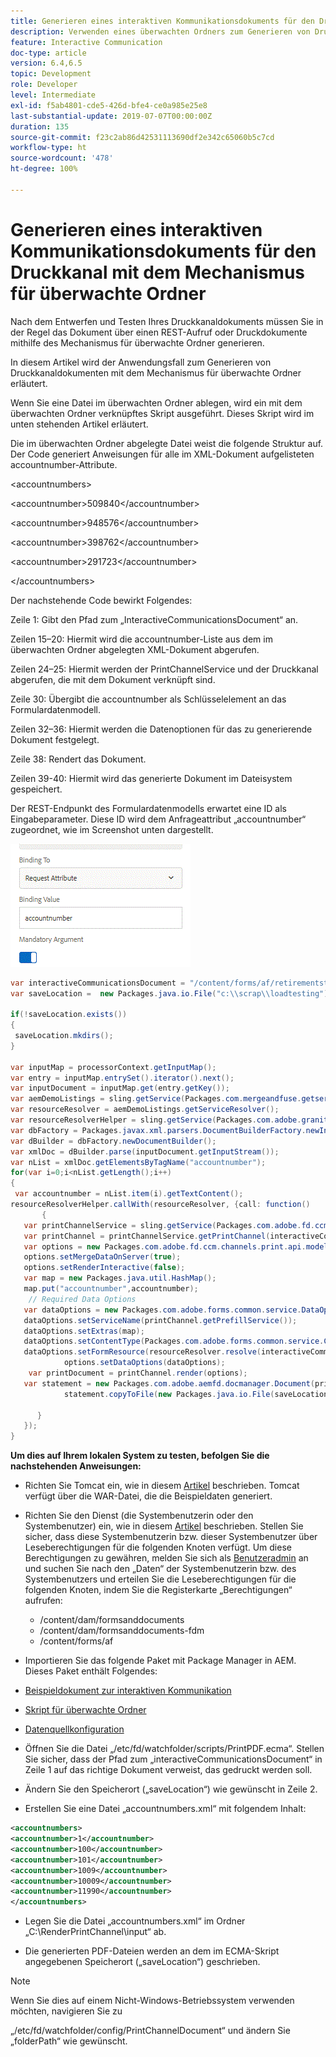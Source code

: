 ```yaml
---
title: Generieren eines interaktiven Kommunikationsdokuments für den Druckkanal mit dem Mechanismus für überwachte Ordner
description: Verwenden eines überwachten Ordners zum Generieren von Druckkanaldokumenten
feature: Interactive Communication
doc-type: article
version: 6.4,6.5
topic: Development
role: Developer
level: Intermediate
exl-id: f5ab4801-cde5-426d-bfe4-ce0a985e25e8
last-substantial-update: 2019-07-07T00:00:00Z
duration: 135
source-git-commit: f23c2ab86d42531113690df2e342c65060b5c7cd
workflow-type: ht
source-wordcount: '478'
ht-degree: 100%

---
```


# Generieren eines interaktiven Kommunikationsdokuments für den Druckkanal mit dem Mechanismus für überwachte Ordner

Nach dem Entwerfen und Testen Ihres Druckkanaldokuments müssen Sie in der Regel das Dokument über einen REST-Aufruf oder Druckdokumente mithilfe des Mechanismus für überwachte Ordner generieren.

In diesem Artikel wird der Anwendungsfall zum Generieren von Druckkanaldokumenten mit dem Mechanismus für überwachte Ordner erläutert.

Wenn Sie eine Datei im überwachten Ordner ablegen, wird ein mit dem überwachten Ordner verknüpftes Skript ausgeführt. Dieses Skript wird im unten stehenden Artikel erläutert.

Die im überwachten Ordner abgelegte Datei weist die folgende Struktur auf. Der Code generiert Anweisungen für alle im XML-Dokument aufgelisteten accountnumber-Attribute.

&lt;accountnumbers>

&lt;accountnumber>509840&lt;/accountnumber>

&lt;accountnumber>948576&lt;/accountnumber>

&lt;accountnumber>398762&lt;/accountnumber>

&lt;accountnumber>291723&lt;/accountnumber>

&lt;/accountnumbers>

Der nachstehende Code bewirkt Folgendes:

Zeile 1: Gibt den Pfad zum „InteractiveCommunicationsDocument“ an.

Zeilen 15–20: Hiermit wird die accountnumber-Liste aus dem im überwachten Ordner abgelegten XML-Dokument abgerufen.

Zeilen 24–25: Hiermit werden der PrintChannelService und der Druckkanal abgerufen, die mit dem Dokument verknüpft sind.

Zeile 30: Übergibt die accountnumber als Schlüsselelement an das Formulardatenmodell.

Zeilen 32–36: Hiermit werden die Datenoptionen für das zu generierende Dokument festgelegt.

Zeile 38: Rendert das Dokument.

Zeilen 39-40: Hiermit wird das generierte Dokument im Dateisystem gespeichert.

Der REST-Endpunkt des Formulardatenmodells erwartet eine ID als Eingabeparameter. Diese ID wird dem Anfrageattribut „accountnumber“ zugeordnet, wie im Screenshot unten dargestellt.

![Anfrageattribut](assets/requestattributeprintchannel.gif)

```java
var interactiveCommunicationsDocument = "/content/forms/af/retirementstatementprint/channels/print/";
var saveLocation =  new Packages.java.io.File("c:\\scrap\\loadtesting");

if(!saveLocation.exists())
{
 saveLocation.mkdirs();
}

var inputMap = processorContext.getInputMap();
var entry = inputMap.entrySet().iterator().next();
var inputDocument = inputMap.get(entry.getKey());
var aemDemoListings = sling.getService(Packages.com.mergeandfuse.getserviceuserresolver.GetResolver);
var resourceResolver = aemDemoListings.getServiceResolver();
var resourceResolverHelper = sling.getService(Packages.com.adobe.granite.resourceresolverhelper.ResourceResolverHelper);
var dbFactory = Packages.javax.xml.parsers.DocumentBuilderFactory.newInstance();
var dBuilder = dbFactory.newDocumentBuilder();
var xmlDoc = dBuilder.parse(inputDocument.getInputStream());
var nList = xmlDoc.getElementsByTagName("accountnumber");
for(var i=0;i<nList.getLength();i++)
{
 var accountnumber = nList.item(i).getTextContent();
resourceResolverHelper.callWith(resourceResolver, {call: function()
       {
   var printChannelService = sling.getService(Packages.com.adobe.fd.ccm.channels.print.api.service.PrintChannelService);
   var printChannel = printChannelService.getPrintChannel(interactiveCommunicationsDocument);
   var options = new Packages.com.adobe.fd.ccm.channels.print.api.model.PrintChannelRenderOptions();
   options.setMergeDataOnServer(true);
   options.setRenderInteractive(false);
   var map = new Packages.java.util.HashMap();
   map.put("accountnumber",accountnumber);
    // Required Data Options
   var dataOptions = new Packages.com.adobe.forms.common.service.DataOptions(); 
   dataOptions.setServiceName(printChannel.getPrefillService()); 
   dataOptions.setExtras(map); 
   dataOptions.setContentType(Packages.com.adobe.forms.common.service.ContentType.JSON);
   dataOptions.setFormResource(resourceResolver.resolve(interactiveCommunicationsDocument));
            options.setDataOptions(dataOptions); 
    var printDocument = printChannel.render(options);
   var statement = new Packages.com.adobe.aemfd.docmanager.Document(printDocument.getInputStream());
            statement.copyToFile(new Packages.java.io.File(saveLocation+"\\"+accountnumber+".pdf"));

      }
   });
}
```


**Um dies auf Ihrem lokalen System zu testen, befolgen Sie die nachstehenden Anweisungen:**

* Richten Sie Tomcat ein, wie in diesem [Artikel](/help/forms/ic-print-channel-tutorial/set-up-tomcat.md) beschrieben. Tomcat verfügt über die WAR-Datei, die die Beispieldaten generiert.
* Richten Sie den Dienst (die Systembenutzerin oder den Systembenutzer) ein, wie in diesem [Artikel](/help/forms/adaptive-forms/service-user-tutorial-develop.md) beschrieben.
Stellen Sie sicher, dass diese Systembenutzerin bzw. dieser Systembenutzer über Leseberechtigungen für die folgenden Knoten verfügt. Um diese Berechtigungen zu gewähren, melden Sie sich als [Benutzeradmin](https://localhost:4502/useradmin) an und suchen Sie nach den „Daten“ der Systembenutzerin bzw. des Systembenutzers und erteilen Sie die Leseberechtigungen für die folgenden Knoten, indem Sie die Registerkarte „Berechtigungen“ aufrufen:
   * /content/dam/formsanddocuments
   * /content/dam/formsanddocuments-fdm
   * /content/forms/af
* Importieren Sie das folgende Paket mit Package Manager in AEM. Dieses Paket enthält Folgendes:


* [Beispieldokument zur interaktiven Kommunikation](assets/retirementstatementprint.zip)
* [Skript für überwachte Ordner](assets/printchanneldocumentusingwatchedfolder.zip)
* [Datenquellkonfiguration](assets/datasource.zip)

* Öffnen Sie die Datei „/etc/fd/watchfolder/scripts/PrintPDF.ecma“. Stellen Sie sicher, dass der Pfad zum „interactiveCommunicationsDocument“ in Zeile 1 auf das richtige Dokument verweist, das gedruckt werden soll.

* Ändern Sie den Speicherort („saveLocation“) wie gewünscht in Zeile 2.

* Erstellen Sie eine Datei „accountnumbers.xml“ mit folgendem Inhalt:

```xml
<accountnumbers>
<accountnumber>1</accountnumber>
<accountnumber>100</accountnumber>
<accountnumber>101</accountnumber>
<accountnumber>1009</accountnumber>
<accountnumber>10009</accountnumber>
<accountnumber>11990</accountnumber>
</accountnumbers>
```


* Legen Sie die Datei „accountnumbers.xml“ im Ordner „C:\RenderPrintChannel\input“ ab.

* Die generierten PDF-Dateien werden an dem im ECMA-Skript angegebenen Speicherort („saveLocation“) geschrieben.

>[!NOTE]
>
>Wenn Sie dies auf einem Nicht-Windows-Betriebssystem verwenden möchten, navigieren Sie zu
>
>„/etc/fd/watchfolder/config/PrintChannelDocument“ und ändern Sie „folderPath“ wie gewünscht.
